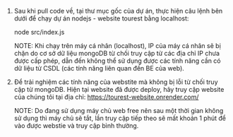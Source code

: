 1. Sau khi pull code về, tại thư mục gốc của dự án, thực hiện câu lệnh bên dưới để chạy dự án nodejs - website tourest bằng localhost:
   
    node src/index.js

   NOTE: Khi chạy trên máy cá nhân (localhost), IP của máy cá nhân sẽ bị chặn do cơ sở dữ liệu mongoDB từ chối truy cập từ các địa chỉ IP chưa được cấp phép, dẫn đến không thể sử dụng được các tính năng cần có dữ liệu từ CSDL (các tính năng liên quan đến BE của web).

2. Để trải nghiệm các tính năng của webstite mà không bị lỗi từ chối truy cập từ mongoDB.
   Hiện tại website đã được deploy, hãy truy cập website của chúng tôi tại địa chỉ: https://tourest-website.onrender.com/

   NOTE: Do đang sử dụng máy chủ web free nên sau một thời gian không sử dụng thì máy chủ sẽ tắt, lần truy cập tiếp theo sẽ mất khoản 1 phút để vào được webstie và truy cập bình thường. 
